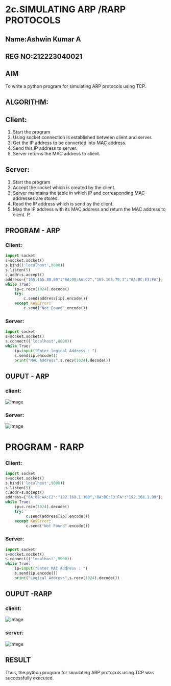 # 2c.SIMULATING ARP /RARP PROTOCOLS
## Name:Ashwin Kumar A
## REG NO:212223040021
## AIM
To write a python program for simulating ARP protocols using TCP.
## ALGORITHM:
## Client:
1. Start the program
2. Using socket connection is established between client and server.
3. Get the IP address to be converted into MAC address.
4. Send this IP address to server.
5. Server returns the MAC address to client.
## Server:
1. Start the program
2. Accept the socket which is created by the client.
3. Server maintains the table in which IP and corresponding MAC addresses are
stored.
4. Read the IP address which is send by the client.
5. Map the IP address with its MAC address and return the MAC address to client.
P
## PROGRAM - ARP
### Client:
```python
import socket
s=socket.socket()
s.bind(('localhost',8000))
s.listen(5)
c,addr=s.accept()
address={"165.165.80.80":"6A:08:AA:C2","165.165.79.1":"8A:BC:E3:FA"};
while True:
    ip=c.recv(1024).decode()
    try:
        c.send(address[ip].encode())
    except KeyError:
        c.send("Not Found".encode()) 
```
### Server:
```python
import socket
s=socket.socket()
s.connect(('localhost',8000))
while True:
    ip=input("Enter logical Address : ")
    s.send(ip.encode())
    print("MAC Address",s.recv(1024).decode())
```
   
## OUPUT - ARP
### client:
![image](https://github.com/AshwinKumar-Saveetha/2c.ARP_RARP_PROTOCOLS/assets/155129814/d8297483-2afb-44d3-ab56-67c97bb2fe01)
### Server:
![image](https://github.com/AshwinKumar-Saveetha/2c.ARP_RARP_PROTOCOLS/assets/155129814/b726a387-2532-4bf1-a80b-711cfe4d0e59)

# PROGRAM - RARP
### Client:
```python
import socket
s=socket.socket()
s.bind(('localhost',9000))
s.listen(5)
c,addr=s.accept()
address={"6A:08:AA:C2":"192.168.1.100","8A:BC:E3:FA":"192.168.1.99"};
while True:
    ip=c.recv(1024).decode()
    try:
         c.send(address[ip].encode())
    except KeyError:
         c.send("Not Found".encode())
```
### Server:
```python
import socket
s=socket.socket()
s.connect(('localhost',9000))
while True:
    ip=input("Enter MAC Address : ")
    s.send(ip.encode())
    print("Logical Address",s.recv(1024).decode())
```  

## OUPUT -RARP
### client:
![image](https://github.com/AshwinKumar-Saveetha/2c.ARP_RARP_PROTOCOLS/assets/155129814/be1f771a-79fd-4e02-babc-08b2414cae41)
### server:
![image](https://github.com/AshwinKumar-Saveetha/2c.ARP_RARP_PROTOCOLS/assets/155129814/c840889a-2bc2-4e85-834f-2a46e705cd25)


## RESULT
Thus, the python program for simulating ARP protocols using TCP was successfully 
executed.
